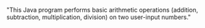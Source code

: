  "This Java program performs basic arithmetic operations (addition, subtraction, multiplication, division) on two user-input numbers." 
